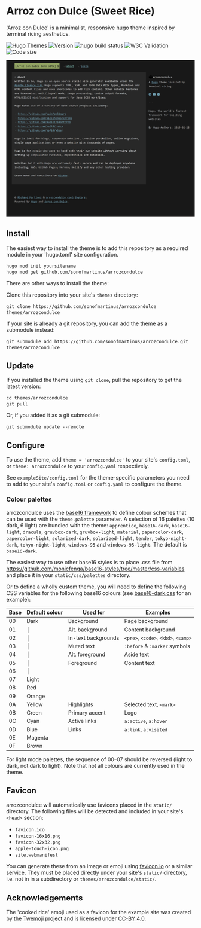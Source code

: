 # Arroz con Dulce (Sweet Rice)

'Arroz con Dulce' is a minimalist, responsive [hugo](https://gohugo.io) theme inspired by terminal ricing aesthetics.

[![Hugo Themes](https://img.shields.io/badge/Hugo_Themes-arrozcondulce-blue?logo=hugo)](https://themes.gohugo.io/themes/arrozcondulce/)
[![Version](https://img.shields.io/badge/semver-v0.1.0-blue)](https://semver.org)
![hugo build status](https://github.com/sonofmartinus/arrozcondulce/actions/workflows/hugo-build.yml/badge.svg)
![W3C Validation](https://img.shields.io/w3c-validation/html?targetUrl=https://arrozcondulce.sonofmartinus.com)
![Code size](https://img.shields.io/github/languages/code-size/sonofmartinus/arrozcondulce)

![Screenshot of the arrozcondulce theme](https://raw.githubusercontent.com/sonofmartinus/arrozcondulce/master/images/arrozcondulcedemo.png)

## Install

The easiest way to install the theme is to add this repository as a required module in your 'hugo.toml' site configuration.

```shell
hugo mod init yoursitename
hugo mod get github.com/sonofmartinus/arrozcondulce
```

There are other ways to install the theme:

Clone this repository into your site's `themes` directory:

```shell
git clone https://github.com/sonofmartinus/arrozcondulce themes/arrozcondulce
```

If your site is already a git repository, you can add the theme as a submodule instead:

```shell
git submodule add https://github.com/sonofmartinus/arrozcondulce.git themes/arrozcondulce
```

## Update

If you installed the theme using `git clone`, pull the repository to get the latest version:

```shell
cd themes/arrozcondulce
git pull
```

Or, if you added it as a git submodule:

```shell
git submodule update --remote
```

## Configure

To use the theme, add `theme = 'arrozcondulce'` to your site's `config.toml`, or `theme: arrozcondulce` to your `config.yaml` respectively.

See `exampleSite/config.toml` for the theme-specific parameters you need to add to your site's `config.toml` or `config.yaml` to configure the theme.

### Colour palettes

arrozcondulce uses the [base16 framework](https://github.com/chriskempson/base16) to define colour schemes that can be used with the `theme.palette` parameter.
A selection of 16 palettes (10 dark, 6 light) are bundled with the theme: `apprentice`, `base16-dark`, `base16-light`, `dracula`, `gruvbox-dark`, `gruvbox-light`, `material`, `papercolor-dark`, `papercolor-light`, `solarized-dark`, `solarized-light`, `tender`, `tokyo-night-dark`, `tokyo-night-light`, `windows-95` and `windows-95-light`.
The default is `base16-dark`.

<!-- TODO: add screenshots of default themes -->

The easiest way to use other base16 styles is to place .css file from https://github.com/monicfenga/base16-styles/tree/master/css-variables and place it in your `static/css/palettes` directory.

Or to define a wholly custom theme, you will need to define the following CSS variables for the following base16 colours (see [base16-dark.css](blob/main/static/css/palettes/base16-dark.css) for an example):

| Base | Default colour | Used for | Examples |
| ---- | -------------- | -------- | -------- |
| 00   | Dark           | Background | Page background          |
| 01   | │              | Alt. background | Content background          |
| 02   | │              | In-text backgrounds | `<pre>`, `<code>`, `<kbd>`, `<samp>` |
| 03   | │              | Muted text | `:before` & `:marker` symbols |
| 04   | │              | Alt. foreground | Aside text          |
| 05   | │              | Foreground         | Content text         |
| 06   | │              |          |          |
| 07   | Light          |          |          |
| 08   | Red            |          |          |
| 09   | Orange         |          |          |
| 0A   | Yellow         | Highlights | Selected text, `<mark>` |
| 0B   | Green          | Primary accent | Logo          |
| 0C   | Cyan           | Active links | `a:active`, `a:hover`         |
| 0D   | Blue           | Links    | `a:link`, `a:visited`         |
| 0E   | Magenta        |          |          |
| 0F   | Brown          |          |          |

For light mode palettes, the sequence of 00–07 should be reversed (light to dark, not dark to light).
Note that not all colours are currently used in the theme.

## Favicon

arrozcondulce will automatically use favicons placed in the `static/` directory.
The following files will be detected and included in your site's `<head>` section:

* `favicon.ico`
* `favicon-16x16.png`
* `favicon-32x32.png`
* `apple-touch-icon.png`
* `site.webmanifest`

You can generate these from an image or emoji using [favicon.io](https://favicon.io/) or a similar service.
They must be placed directly under your site's `static/` directory, i.e. not in in a subdirectory or `themes/arrozcondulce/static/`.

## Acknowledgements

The 'cooked rice' emoji used as a favicon for the example site was created by the [Twemoji project](https://twemoji.twitter.com/) and is licensed under [CC-BY 4.0](https://creativecommons.org/licenses/by/4.0/).
